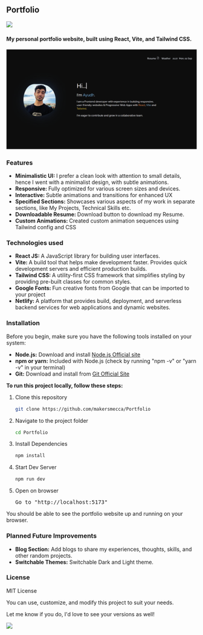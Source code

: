 <h2>Portfolio</h2>
<img src="https://api.netlify.com/api/v1/badges/9c78e292-0d53-4cbd-a9ab-fb5afdea7139/deploy-status?branch=main"/>
<h4>My personal portfolio website, built using React, Vite, and Tailwind CSS.</h4>
<img src="/public/images/portfolioPoster.png">
<h3>Features</h3>
<ul>
  <li><strong>Minimalistic UI: </strong> I prefer a clean look with attention to small details, hence I went with a minimalist design, with subtle animations.</li>
  <li><strong>Responsive: </strong> Fully optimized for various screen sizes and devices. </li>
  <li><strong>Interactive: </strong> Subtle animations and transitions for enhanced UX</li>
  <li><strong>Specified Sections: </strong> Showcases various aspects of my work in separate sections, like My Projects, Technical Skills etc.</li>
  <li><strong>Downloadable Resume: </strong> Download button to download my Resume.</li>
  <li><strong>Custom Animations: </strong> Created custom animation sequences using Tailwind config and CSS</li>
</ul>

<h3>Technologies used</h3>
<ul>
  <li><strong>React JS: </strong> A JavaScript library for building user interfaces.</li>
  <li><strong>Vite: </strong> A build tool that helps make development faster. Provides quick development servers and efficient production builds.</li>
  <li><strong>Tailwind CSS: </strong> A utility-first CSS framework that simplifies styling by providing pre-built classes for common styles.</li>
  <li><strong>Google Fonts: </strong> Fun creative fonts from Google that can be imported to your project</li>
  <li><strong>Netlify: </strong> A platform that provides build, deployment, and serverless backend services for web applications and dynamic websites.</li>
</ul>

<h3>Installation</h3>
Before you begin, make sure you have the following tools installed on your system:
<ul>
  <li><strong>Node.js:</strong> Download and install <a href="https://nodejs.org/en/download/package-manager" target="_blank" rel="noopener noreferrer">Node.js Official site</a></li>
  <li><strong>npm or yarn:</strong> Included with Node.js (check by running "npm -v" or "yarn -v" in your terminal)</li>
  <li><strong>Git:</strong> Download and install from <a href="https://git-scm.com/downloads">Git Official Site</a></li>
</ul>
<strong>To run this project locally, follow these steps:</strong>
<ol>
  <li>Clone this repository</li> 
  
  ```bash
git clone https://github.com/makersmecca/Portfolio
  ```
  <li>Navigate to the project folder</li>

  ```bash
cd Portfolio
  ```
  <li>Install Dependencies</li>

  ```bash
npm install
  ```
  <li>Start Dev Server</li>

  ```bash
npm run dev
  ```
  <li>Open on browser</li><pre>Go to "http://localhost:5173"</pre>
</ol>
You should be able to see the portfolio website up and running on your browser.

<h3>Planned Future Improvements</h3>
<ul>
  <li><strong>Blog Section:</strong> Add blogs to share my experiences, thoughts, skills, and other random projects.</li>
  <li><strong>Switchable Themes:</strong> Switchable Dark and Light theme.</li>
</ul>

<h3>License</h3>
<p>MIT License</p>
<p>You can use, customize, and modify this project to suit your needs.</p>
<p>Let me know if you do, I'd love to see your versions as well!</p>
<img src="https://raw.githubusercontent.com/catppuccin/catppuccin/main/assets/footers/gray0_ctp_on_line.svg?sanitize=true"/>
